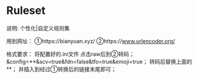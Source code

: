 # Ruleset
说明:
        个性化|自定义规则集

用到网址：
        ①https://bianyuan.xyz/
        ②https://www.urlencoder.org/

格式要求：
        将配置好的.ini文件 点击raw后到②转码；
        &config=**&scv=true&fdn=false&tfo=true&emoji=true；
        转码后替换上面的 **；
        并插入到经过①转换后的链接末尾即可；
          
